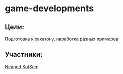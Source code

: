 # game-developments
<h2>Цели:</h2>
Подготовка к хакатону, наработка разных примеров
<h2>Участники:</h2>
<a href = "https://github.com/azaz-azaz"> Neanod </a>
<a href = "https://github.com/KotSem"> KotSem </a>
